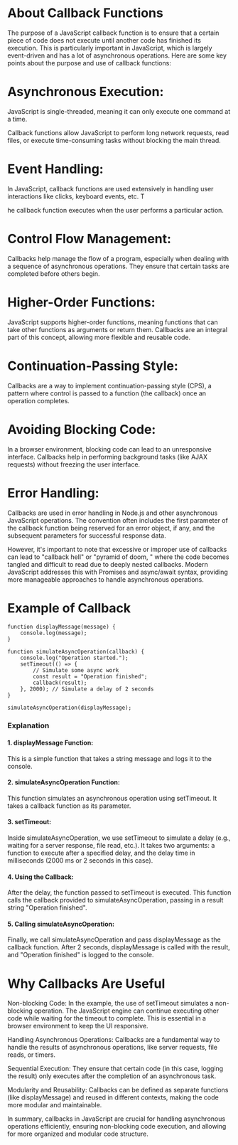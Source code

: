 # About Callback Functions 

The purpose of a JavaScript callback function is to ensure that a certain piece of code does not execute until another code has finished its execution. This is particularly important in JavaScript, which is largely event-driven and has a lot of asynchronous operations. Here are some key points about the purpose and use of callback functions:

# Asynchronous Execution: 

JavaScript is single-threaded, meaning it can only execute one command at a time. 

Callback functions allow JavaScript to perform long network requests, read files, or execute time-consuming tasks without blocking the main thread.

# Event Handling: 

In JavaScript, callback functions are used extensively in handling user interactions like clicks, keyboard events, etc. T

he callback function executes when the user performs a particular action.

# Control Flow Management:

 Callbacks help manage the flow of a program, especially when dealing with a sequence of asynchronous operations. They ensure that certain tasks are completed before others begin.

# Higher-Order Functions: 

JavaScript supports higher-order functions, meaning functions that can take other functions as arguments or return them. Callbacks are an integral part of this concept, allowing more flexible and reusable code.

# Continuation-Passing Style: 

Callbacks are a way to implement continuation-passing style (CPS), a pattern where control is passed to a function (the callback) once an operation completes.

# Avoiding Blocking Code: 

In a browser environment, blocking code can lead to an unresponsive interface. Callbacks help in performing background tasks (like AJAX requests) without freezing the user interface.

# Error Handling: 

Callbacks are used in error handling in Node.js and other asynchronous JavaScript operations. The convention often includes the first parameter of the callback function being reserved for an error object, if any, and the subsequent parameters for successful response data.

However, it's important to note that excessive or improper use of callbacks can lead to "callback hell" or "pyramid of doom, " where the code becomes tangled and difficult to read due to deeply nested callbacks. Modern JavaScript addresses this with Promises and async/await syntax, providing more manageable approaches to handle asynchronous operations.

# Example of Callback 

```
function displayMessage(message) {
    console.log(message);
}

function simulateAsyncOperation(callback) {
    console.log("Operation started.");
    setTimeout(() => {
        // Simulate some async work
        const result = "Operation finished";
        callback(result);
    }, 2000); // Simulate a delay of 2 seconds
}

simulateAsyncOperation(displayMessage);

```

### Explanation

#### 1. displayMessage Function: 

This is a simple function that takes a string message and logs it to the console.

#### 2. simulateAsyncOperation Function: 

This function simulates an asynchronous operation using setTimeout. It takes a callback function as its parameter.

#### 3. setTimeout: 

Inside simulateAsyncOperation, we use setTimeout to simulate a delay (e.g., waiting for a server response, file read, etc.). It takes two arguments: a function to execute after a specified delay, and the delay time in milliseconds (2000 ms or 2 seconds in this case).

#### 4. Using the Callback: 

After the delay, the function passed to setTimeout is executed. This function calls the callback provided to simulateAsyncOperation, passing in a result string "Operation finished".

#### 5. Calling simulateAsyncOperation:
Finally, we call simulateAsyncOperation and pass displayMessage as the callback function. After 2 seconds, displayMessage is called with the result, and "Operation finished" is logged to the console.

# Why Callbacks Are Useful
Non-blocking Code: In the example, the use of setTimeout simulates a non-blocking operation. The JavaScript engine can continue executing other code while waiting for the timeout to complete. This is essential in a browser environment to keep the UI responsive.

Handling Asynchronous Operations: Callbacks are a fundamental way to handle the results of asynchronous operations, like server requests, file reads, or timers.

Sequential Execution: They ensure that certain code (in this case, logging the result) only executes after the completion of an asynchronous task.

Modularity and Reusability: Callbacks can be defined as separate functions (like displayMessage) and reused in different contexts, making the code more modular and maintainable.

In summary, callbacks in JavaScript are crucial for handling asynchronous operations efficiently, ensuring non-blocking code execution, and allowing for more organized and modular code structure.
